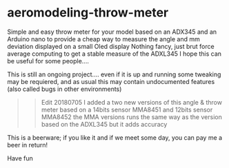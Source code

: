 # aeromodeling-throw-meter
Simple and easy throw meter for your model
based on an ADX345 and an Arduino nano to provide a cheap way to 
measure the angle and mm deviation displayed on a small Oled display
Nothing fancy, just brut force average computing to get a stable measure of the ADXL345
I hope this can be useful for some people....

This is still an ongoing project.... even if it is up and running some tweaking may be requiered, and as usual this may contain undocumented features (also called bugs in other environments)

>>Edit 20180705
>>I added a two new versions of this angle & throw meter based on a 14bits sensor MMA8451 and 12bits sensor MMA8452
>>the MMA versions runs the same way as the version based on the ADXL345 but it adds accuracy 

This is a beerware; if you like it and if we meet some day, you can pay me a beer in return!

Have fun
